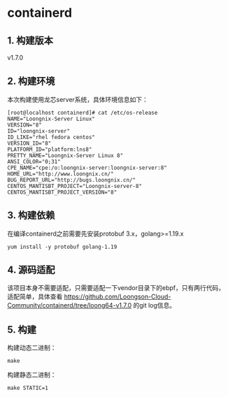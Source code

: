 # containerd
## 1. 构建版本
v1.7.0

## 2. 构建环境
本次构建使用龙芯server系统，具体环境信息如下：
```
[root@localhost containerd]# cat /etc/os-release 
NAME="Loongnix-Server Linux"
VERSION="8"
ID="loongnix-server"
ID_LIKE="rhel fedora centos"
VERSION_ID="8"
PLATFORM_ID="platform:lns8"
PRETTY_NAME="Loongnix-Server Linux 8"
ANSI_COLOR="0;31"
CPE_NAME="cpe:/o:loongnix-server:loongnix-server:8"
HOME_URL="http://www.loongnix.cn/"
BUG_REPORT_URL="http://bugs.loongnix.cn/"
CENTOS_MANTISBT_PROJECT="Loongnix-server-8"
CENTOS_MANTISBT_PROJECT_VERSION="8"
```
## 3. 构建依赖
在编译containerd之前需要先安装protobuf 3.x，golang>=1.19.x      
```
yum install -y protobuf golang-1.19
```

## 4. 源码适配
该项目本身不需要适配，只需要适配一下vendor目录下的ebpf，只有两行代码，适配简单，具体查看 https://github.com/Loongson-Cloud-Community/containerd/tree/loong64-v1.7.0 的git log信息。     

## 5. 构建
构建动态二进制：
```
make
```
构建静态二进制：
```
make STATIC=1
```
